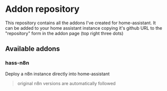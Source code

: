 # Addon repository

This repository contains all the addons I've created for home-assistant. It can be added to your home assistant instance copying it's github URL to the "repository" form in the addon page (top right three dots)

## Available addons

### hass-n8n

Deploy a n8n instance directly into home-assistant
> original n8n versions are automatically followed

